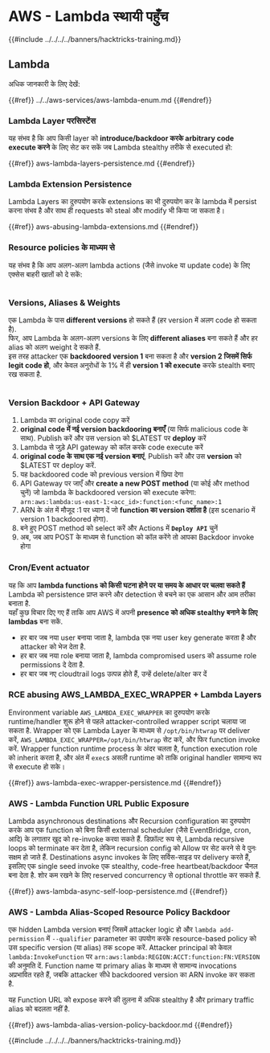 # AWS - Lambda स्थायी पहुँच

{{#include ../../../../banners/hacktricks-training.md}}

## Lambda

अधिक जानकारी के लिए देखें:

{{#ref}}
../../aws-services/aws-lambda-enum.md
{{#endref}}

### Lambda Layer परसिस्टेंस

यह संभव है कि आप किसी layer को **introduce/backdoor करके arbitrary code execute करने** के लिए सेट कर सकें जब Lambda stealthy तरीके से executed हो:

{{#ref}}
aws-lambda-layers-persistence.md
{{#endref}}

### Lambda Extension Persistence

Lambda Layers का दुरुपयोग करके extensions का भी दुरुपयोग कर के lambda में persist करना संभव है और साथ ही requests को steal और modify भी किया जा सकता है।

{{#ref}}
aws-abusing-lambda-extensions.md
{{#endref}}

### Resource policies के माध्यम से

यह संभव है कि आप अलग-अलग lambda actions (जैसे invoke या update code) के लिए एक्सेस बाहरी खातों को दे सकें:

<figure><img src="../../../../images/image (255).png" alt=""><figcaption></figcaption></figure>

### Versions, Aliases & Weights

एक Lambda के पास **different versions** हो सकते हैं (हर version में अलग code हो सकता है).\
फिर, आप Lambda के अलग-अलग versions के लिए **different aliases** बना सकते हैं और हर alias को अलग weight दे सकते हैं.\
इस तरह attacker एक **backdoored version 1** बना सकता है और **version 2 जिसमें सिर्फ legit code हो**, और केवल अनुरोधों के 1% में ही **version 1 को execute** करके stealth बनाए रख सकता है.

<figure><img src="../../../../images/image (120).png" alt=""><figcaption></figcaption></figure>

### Version Backdoor + API Gateway

1. Lambda का original code copy करें
2. **original code में नई version backdooring बनाएँ** (या सिर्फ malicious code के साथ). Publish करें और उस version को $LATEST पर **deploy** करें
1. Lambda से जुड़े API gateway को कॉल करके code execute करें
3. **original code के साथ एक नई version बनाएं**, Publish करें और उस **version** को $LATEST पर deploy करें.
1. यह backdoored code को previous version में छिपा देगा
4. API Gateway पर जाएँ और **create a new POST method** (या कोई और method चुनें) जो lambda के backdoored version को execute करेगा: `arn:aws:lambda:us-east-1:<acc_id>:function:<func_name>:1`
1. ARN के अंत में मौजूद :1 पर ध्यान दें जो **function का version दर्शाता है** (इस scenario में version 1 backdoored होगा).
5. बने हुए POST method को select करें और Actions में **`Deploy API`** चुनें
6. अब, जब आप POST के माध्यम से function को कॉल करेंगे तो आपका Backdoor invoke होगा

### Cron/Event actuator

यह कि आप **lambda functions को किसी घटना होने पर या समय के आधार पर चलवा सकते हैं** Lambda को persistence प्राप्त करने और detection से बचने का एक आसान और आम तरीका बनाता है.\
यहाँ कुछ विचार दिए गए हैं ताकि आप AWS में अपनी **presence को अधिक stealthy बनाने के लिए lambdas** बना सकें.

- हर बार जब नया user बनाया जाता है, lambda एक नया user key generate करता है और attacker को भेज देता है.
- हर बार जब नया role बनाया जाता है, lambda compromised users को assume role permissions दे देता है.
- हर बार जब नए cloudtrail logs उत्पन्न होते हैं, उन्हें delete/alter कर दें

### RCE abusing AWS_LAMBDA_EXEC_WRAPPER + Lambda Layers

Environment variable `AWS_LAMBDA_EXEC_WRAPPER` का दुरुपयोग करके runtime/handler शुरू होने से पहले attacker-controlled wrapper script चलाया जा सकता है. Wrapper को एक Lambda Layer के माध्यम से `/opt/bin/htwrap` पर deliver करें, `AWS_LAMBDA_EXEC_WRAPPER=/opt/bin/htwrap` सेट करें, और फिर function invoke करें. Wrapper function runtime process के अंदर चलता है, function execution role को inherit करता है, और अंत में `exec`s असली runtime को ताकि original handler सामान्य रूप से execute हो सके।

{{#ref}}
aws-lambda-exec-wrapper-persistence.md
{{#endref}}

### AWS - Lambda Function URL Public Exposure

Lambda asynchronous destinations और Recursion configuration का दुरुपयोग करके आप एक function को बिना किसी external scheduler (जैसे EventBridge, cron, आदि) के लगातार खुद को re-invoke करवा सकते हैं. डिफ़ॉल्ट रूप से, Lambda recursive loops को terminate कर देता है, लेकिन recursion config को Allow पर सेट करने से वे पुनः सक्षम हो जाते हैं. Destinations async invokes के लिए सर्विस-साइड पर delivery करते हैं, इसलिए एक single seed invoke एक stealthy, code-free heartbeat/backdoor चैनल बना देता है. शोर कम रखने के लिए reserved concurrency से optional throttle कर सकते हैं.

{{#ref}}
aws-lambda-async-self-loop-persistence.md
{{#endref}}

### AWS - Lambda Alias-Scoped Resource Policy Backdoor

एक hidden Lambda version बनाएं जिसमें attacker logic हो और `lambda add-permission` में `--qualifier` parameter का उपयोग करके resource-based policy को उस specific version (या alias) तक scope करें. Attacker principal को केवल `lambda:InvokeFunction` पर `arn:aws:lambda:REGION:ACCT:function:FN:VERSION` की अनुमति दें. Function name या primary alias के माध्यम से सामान्य invocations अप्रभावित रहते हैं, जबकि attacker सीधे backdoored version का ARN invoke कर सकता है.

यह Function URL को expose करने की तुलना में अधिक stealthy है और primary traffic alias को बदलता नहीं है.

{{#ref}}
aws-lambda-alias-version-policy-backdoor.md
{{#endref}}


{{#include ../../../../banners/hacktricks-training.md}}
